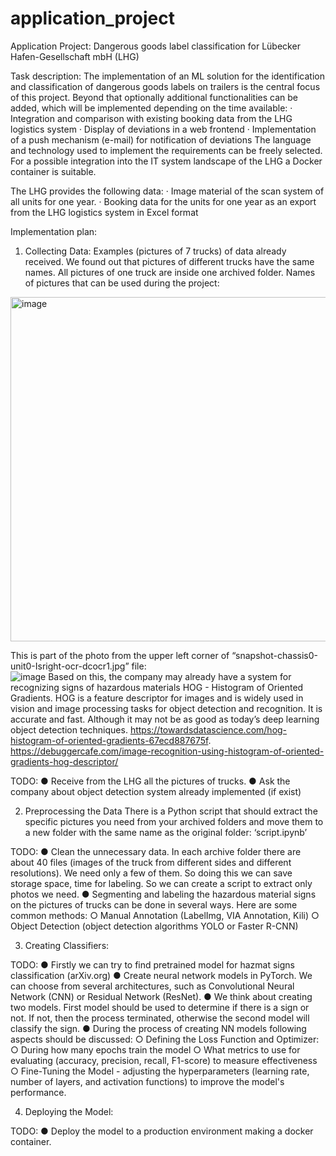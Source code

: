# application_project

Application Project: Dangerous goods label classification for Lübecker Hafen-Gesellschaft mbH (LHG)

Task description:
The implementation of an ML solution for the identification and classification of dangerous goods labels on trailers is the central focus of this project. Beyond that optionally additional functionalities can be added, which will be implemented depending on the time available:
·   	Integration and comparison with existing booking data from the LHG logistics system
·   	Display of deviations in a web frontend
·   	Implementation of a push mechanism (e-mail) for notification of deviations
The language and technology used to implement the requirements can be freely selected. For a possible integration into the IT system landscape of the LHG a Docker container is suitable.

The LHG provides the following data:
·   	Image material of the scan system of all units for one year.
·   	Booking data for the units for one year as an export from the LHG logistics system in Excel format


Implementation plan: 

1.	Collecting Data: 
Examples (pictures of 7 trucks) of data already received. We found out that pictures of different trucks have the same names. All pictures of one truck are inside one archived folder. Names of pictures that can be used during the project:
<img width="551" alt="image" src="https://user-images.githubusercontent.com/101496738/227512259-32dc0d38-3443-4719-a528-aaa600b4ff4e.png">


This is part of the photo from the upper left corner of “snapshot-chassis0-unit0-Isright-ocr-dcocr1.jpg” file:  
![image](https://user-images.githubusercontent.com/101496738/227512318-b4976e9c-416b-444a-9ab5-f96194b4925e.png)
Based on this, the company may already have a system for recognizing signs of hazardous materials HOG - Histogram of Oriented Gradients. HOG  is a feature descriptor for images and is widely used in vision and image processing tasks for object detection and recognition. It is accurate and fast. Although it may not be as good as today’s deep learning object detection techniques.
https://towardsdatascience.com/hog-histogram-of-oriented-gradients-67ecd887675f.
https://debuggercafe.com/image-recognition-using-histogram-of-oriented-gradients-hog-descriptor/

TODO:
●	Receive from the LHG all the pictures of trucks. 
●	Ask the company about object detection system already implemented (if exist)


2.	Preprocessing the Data
There is a Python script that should extract the specific pictures you need from your archived folders and move them to a new folder with the same name as the original folder: ‘script.ipynb’

TODO:
●	Clean the unnecessary data. In each archive folder there are about 40 files (images of the truck from different sides and different resolutions). We need only a few of them. So doing this we can save storage space, time for labeling. So we can create a script to extract only photos we need.
●	Segmenting and labeling the hazardous material signs on the pictures of trucks can be done in several ways. Here are some common methods:
○	Manual Annotation (LabelImg, VIA Annotation, Kili)
○	Object Detection (object detection algorithms YOLO or Faster R-CNN)


3.	Creating Classifiers: 

TODO:
●	Firstly we can try to find pretrained model for hazmat signs classification (arXiv.org)
●	Create neural network models in PyTorch. We can choose from several architectures, such as Convolutional Neural Network (CNN) or Residual Network (ResNet).
●	We think about creating two models. First model should be used to determine if there is a sign or not. If not, then the process terminated, otherwise the second model will classify the sign.
●	During the process of creating NN models following aspects should be discussed:
○	Defining the Loss Function and Optimizer:
○	During how many epochs train the model
○	What metrics to use for evaluating (accuracy, precision, recall, F1-score) to measure effectiveness
○	Fine-Tuning the Model - adjusting the hyperparameters (learning rate, number of layers, and activation functions) to improve the model's performance.


4.	Deploying the Model: 

TODO:
●	Deploy the model to a production environment making a docker container.

